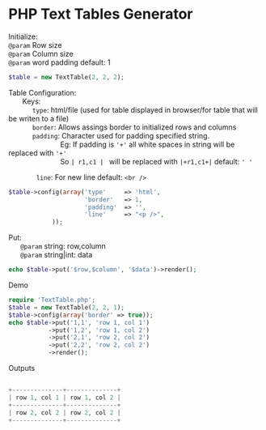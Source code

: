 # PHP Text Tables Generator

Initialize:  
   ```@param``` Row size  
  ```@param``` Column size  
   ```@param``` word padding default: 1
```php
$table = new TextTable(2, 2, 2);
```

Table Configuration:  
&nbsp;&nbsp;&nbsp;&nbsp;&nbsp;&nbsp;&nbsp;Keys:  
&nbsp;&nbsp;&nbsp;&nbsp;&nbsp;&nbsp;&nbsp;&nbsp;&nbsp;&nbsp;&nbsp;&nbsp;```type```: html/file (used for table displayed in browser/for table that will be writen to a file)  
&nbsp;&nbsp;&nbsp;&nbsp;&nbsp;&nbsp;&nbsp;&nbsp;&nbsp;&nbsp;&nbsp;&nbsp;```border```: Allows assings border to initialized rows and columns  
&nbsp;&nbsp;&nbsp;&nbsp;&nbsp;&nbsp;&nbsp;&nbsp;&nbsp;&nbsp;&nbsp;&nbsp;```padding```: Character used for padding specified string.  
 &nbsp;&nbsp;&nbsp;&nbsp;&nbsp;&nbsp;&nbsp;&nbsp;&nbsp;&nbsp;&nbsp;&nbsp;&nbsp;&nbsp;&nbsp;&nbsp;&nbsp;&nbsp;&nbsp;&nbsp;&nbsp;&nbsp;&nbsp;&nbsp;&nbsp;&nbsp;Eg: If padding is ```'+'``` all white spaces in string will be replaced with ```'+'```   
&nbsp;&nbsp;&nbsp;&nbsp;&nbsp;&nbsp;&nbsp;&nbsp;&nbsp;&nbsp;&nbsp;&nbsp;&nbsp;&nbsp;&nbsp;&nbsp;&nbsp;&nbsp;&nbsp;&nbsp;&nbsp;&nbsp;&nbsp;&nbsp;&nbsp;&nbsp;So ```| r1,c1 | ``` will be replaced with  ```|+r1,c1+|``` default: ```' '```              
           
&nbsp;&nbsp;&nbsp;&nbsp;&nbsp;&nbsp;&nbsp;&nbsp;&nbsp;&nbsp;&nbsp;&nbsp;&nbsp;&nbsp;```line```: For new line default: ```<br />```

```php
$table->config(array('type'     => 'html',
                     'border'   => 1,
                     'padding'  => '',
                     'line'     => "<p />",
            ));
```

Put:   
&nbsp;&nbsp;&nbsp;&nbsp;&nbsp;&nbsp;```@param``` string: row,column   
&nbsp;&nbsp;&nbsp;&nbsp;&nbsp;&nbsp;```@param``` string|int: data
```php
echo $table->put('$row,$column', '$data')->render();
```

Demo
```php
require 'TextTable.php';
$table = new TextTable(2, 2, 1);
$table->config(array('border' => true));
echo $table->put('1,1', 'row 1, col 1')
           ->put('1,2', 'row 1, col 2')
           ->put('2,1', 'row 2, col 2')
           ->put('2,2', 'row 2, col 2')
           ->render();
```
Outputs
```php

+--------------+--------------+
| row 1, col 1 | row 1, col 2 |
+--------------+--------------+
| row 2, col 2 | row 2, col 2 |
+--------------+--------------+ 

```
